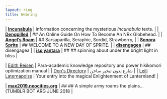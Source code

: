 ```yaml
---
layout: ring
title: Webring
---
```


| [**Incunabula**](https://jacobsm.com/deoxy/deoxy.org/irc/59.html) | information concerning the mysterious _Incunabula_ texts. |
| [**Dengpilled**](https://dengpilled.netlify.app) | ## An Online Guide On How To Become An NRx Globehead. |
| [**Angel’s Roam**](https://eplenas.neocities.org) | ## Sarsaparilla, Seraphic, Sordid, Strawberry, |
| [**Sonora Sprite**](https://spritecore.netlify.app) | ## WELCOME TO A NEW DAY OF SPRITE. |
| [**disengagea**](https://disengagea.toikos.net/) | ## disengagea |
| [**iso yantara**](https://neotokio.net) | ## ## spinning about under the bright light in bliss |

| [Edith Reisen](http://reisen.netlify.app/) | Para-academic knowledge repository and power hikikomori optimization manual |
| [Don's Directory](http://dons.directory/) | شارع بدون تبخير ساخن |
| [Leili Laternapoiss](https://leili.netlify.app/) | Your entry into the magical Enlightenment of Lanternland! |

| [**max2019.neocities.org**](https://max2019.neocities.org) | ## ## A simple army roams the plains... (TUMBLR BOT ARG JUNE 2018 |
